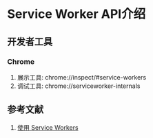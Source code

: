 # Service Worker API介绍

## 开发者工具

### Chrome

1. 展示工具: chrome://inspect/#service-workers
2. 调试工具: chrome://serviceworker-internals

## 参考文献

1. [使用 Service Workers](https://developer.mozilla.org/zh-CN/docs/Web/API/Service_Worker_API/Using_Service_Workers)